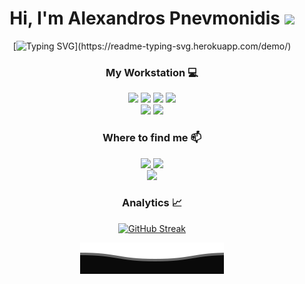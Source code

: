 <h1 align="center">Hi, I'm Alexandros Pnevmonidis <img src='https://user-images.githubusercontent.com/5713670/87202985-820dcb80-c2b6-11ea-9f56-7ec461c497c3.gif' width='35px'></h1>

<div align="center">

[![Typing SVG](https://readme-typing-svg.herokuapp.com?color=%23c493e6&duration=5500&center=true&height=35&lines=A+Developer+in+making.)](https://readme-typing-svg.herokuapp.com/demo/)

<h3>My Workstation 💻</h3>
<p>
  <img src="https://img.shields.io/badge/apple%20silicon-333333?style=for-the-badge&logo=apple&logoColor=white" />
   <img src="https://img.shields.io/badge/Brave-FF1B2D?style=for-the-badge&logo=Brave&logoColor=white" />
  <img src="https://img.shields.io/badge/GitKraken-179287?style=for-the-badge&logo=GitKraken&logoColor=white" />
  <img src="https://img.shields.io/badge/IntelliJIDEA-000000.svg?style=for-the-badge&logo=intellij-idea&logoColor=white" />
  <br/>
  <img src="https://img.shields.io/badge/Android_Studio-3DDC84?style=for-the-badge&logo=android-studio&logoColor=white" />
  <img src="https://img.shields.io/badge/Visual_Studio_Code-0078D4?style=for-the-badge&logo=visual%20studio%20code&logoColor=white" />
</p>

<h3>Where to find me 📫</h3
<p>
  <a href="https://www.linkedin.com/in/pnevmalex/">
    <img src="https://img.shields.io/badge/LinkedIn-0077B5?style=for-the-badge&logo=linkedin&logoColor=white" />
  </a>
  <a href="mailto:pnevmalex@protonmail.com">
    <img src="https://img.shields.io/badge/ProtonMail-8B89CC?style=for-the-badge&logo=protonmail&logoColor=white" />
  </a>
  <br/>
  <a href="https://www.instagram.com/pnevmalex/">
    <img src="https://img.shields.io/badge/Instagram-E4405F?style=for-the-badge&logo=instagram&logoColor=white" />        
  </a>
</p>

<h3>Analytics 📈</h3>

[![GitHub Streak](https://github-readme-streak-stats.herokuapp.com?user=Pnevmalex&theme=nightowl&hide_border=true&date_format=M%20j%5B%2C%20Y%5D&background=000000&dates=DDDDDD&currStreakNum=FFFFFF&currStreakLabel=FFFFFF)](https://github.com/Pnevmalex)

<p>
        <img src="https://raw.githubusercontent.com/Pnevmalex/Pnevmalex/main/waves.svg"/>
</p>
</div>
